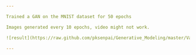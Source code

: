 ```yaml
---

Trained a GAN on the MNIST dataset for 50 epochs

Images generated every 10 epochs, video might not work.

![result](https://raw.github.com/pksenpai/Generative_Modeling/master/Vanilla/fake_images-0049.png)

---
```

